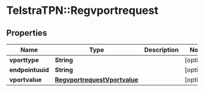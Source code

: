 # TelstraTPN::Regvportrequest

## Properties
Name | Type | Description | Notes
------------ | ------------- | ------------- | -------------
**vporttype** | **String** |  | [optional] 
**endpointuuid** | **String** |  | [optional] 
**vportvalue** | [**RegvportrequestVportvalue**](RegvportrequestVportvalue.md) |  | [optional] 



